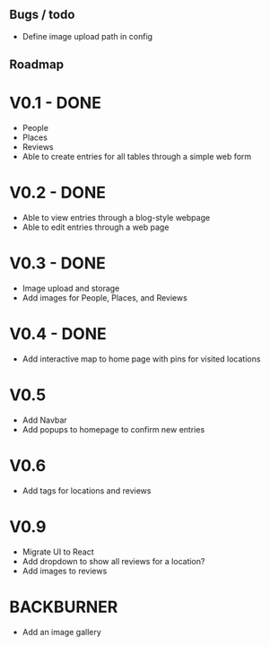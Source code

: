 ## Bugs / todo

- Define image upload path in config

## Roadmap

# V0.1 - DONE

- People
- Places
- Reviews
- Able to create entries for all tables through a simple web form

# V0.2 - DONE

- Able to view entries through a blog-style webpage
- Able to edit entries through a web page

# V0.3 - DONE

- Image upload and storage
- Add images for People, Places, and Reviews

# V0.4 - DONE

- Add interactive map to home page with pins for visited locations

# V0.5

- Add Navbar
- Add popups to homepage to confirm new entries

# V0.6

- Add tags for locations and reviews

# V0.9

- Migrate UI to React
- Add dropdown to show all reviews for a location?
- Add images to reviews

# BACKBURNER

- Add an image gallery
